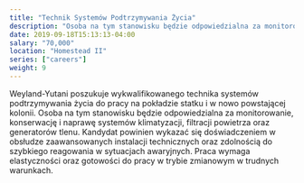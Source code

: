 ```yaml
---
title: "Technik Systemów Podtrzymywania Życia"
description: "Osoba na tym stanowisku będzie odpowiedzialna za monitorowanie, konserwację i naprawę systemów klimatyzacji, filtracji powietrza oraz generatorów tlenu."
date: 2019-09-18T15:13:13-04:00
salary: "70,000"
location: "Homestead II"
series: ["careers"]
weight: 9
---
```


Weyland-Yutani poszukuje wykwalifikowanego technika systemów podtrzymywania życia do pracy na pokładzie statku i w nowo powstającej kolonii. Osoba na tym stanowisku będzie odpowiedzialna za monitorowanie, konserwację i naprawę systemów klimatyzacji, filtracji powietrza oraz generatorów tlenu. Kandydat powinien wykazać się doświadczeniem w obsłudze zaawansowanych instalacji technicznych oraz zdolnością do szybkiego reagowania w sytuacjach awaryjnych. Praca wymaga elastyczności oraz gotowości do pracy w trybie zmianowym w trudnych warunkach.